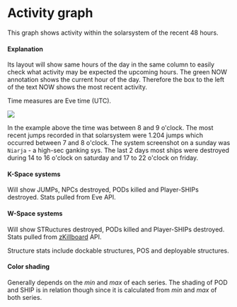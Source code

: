 # Activity graph
This graph shows activity within the solarsystem of the recent 48 hours. 
#### Explanation
Its layout will show same hours of the day in the same column to easily check what activity may be expected the upcoming hours.
The green NOW annotation shows the current hour of the day.
Therefore the box to the left of the text NOW shows the most recent activity.

Time measures are Eve time (UTC).

<img src="https://raw.githubusercontent.com/Risingson/eedocs/master/docs/images/ssi/act2.png">

In the example above the time was between 8 and 9 o'clock. The most recent jumps recorded in that solarsystem were 1.204 jumps which occurred between 7 and 8 o'clock.
The system screenshot on a sunday was `Niarja` - a high-sec ganking sys. The last 2 days most ships were destroyed during 14 to 16 o'clock on saturday and 17 to 22 o'clock on friday. 

#### K-Space systems
Will show JUMPs, NPCs destroyed, PODs killed and Player-SHIPs destroyed. 
Stats pulled from Eve API.

#### W-Space systems
Will show STRuctures destroyed, PODs killed and Player-SHIPs destroyed. 
Stats pulled from [zKillboard](https://zKillboard.com/) API.

Structure stats include dockable structures, POS and deployable structures.

#### Color shading
Generally depends on the *min* and *max* of each series. The shading of POD and SHIP is in relation though since it is calculated from *min* and *max* of both series.

<!--stackedit_data:
eyJoaXN0b3J5IjpbLTQ0MzA5MzI1OV19
-->